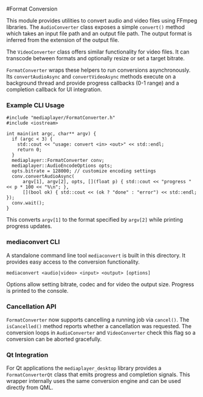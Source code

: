 #Format Conversion

This module provides utilities to convert audio and video files using FFmpeg
libraries. The `AudioConverter` class exposes a simple `convert()` method which
takes an input file path and an output file path. The output format is inferred
from the extension of the output file.

The `VideoConverter` class offers similar functionality for video files. It can
transcode between formats and optionally resize or set a target bitrate.

`FormatConverter` wraps these helpers to run conversions asynchronously. Its
`convertAudioAsync` and `convertVideoAsync` methods execute on a background
thread and provide progress callbacks (0-1 range) and a completion callback for
UI integration.

### Example CLI Usage

```
#include "mediaplayer/FormatConverter.h"
#include <iostream>

int main(int argc, char** argv) {
  if (argc < 3) {
    std::cout << "usage: convert <in> <out>" << std::endl;
    return 0;
  }
  mediaplayer::FormatConverter conv;
  mediaplayer::AudioEncodeOptions opts;
  opts.bitrate = 128000; // customize encoding settings
  conv.convertAudioAsync(
      argv[1], argv[2], opts, [](float p) { std::cout << "progress " << p * 100 << "%\n"; },
      [](bool ok) { std::cout << (ok ? "done" : "error") << std::endl; });
  conv.wait();
}
```

This converts `argv[1]` to the format specified by `argv[2]` while printing
progress updates.

### mediaconvert CLI

A standalone command line tool `mediaconvert` is built in this directory. It
provides easy access to the conversion functionality.

```
mediaconvert <audio|video> <input> <output> [options]
```

Options allow setting bitrate, codec and for video the output size. Progress is
printed to the console.

### Cancellation API

`FormatConverter` now supports cancelling a running job via `cancel()`. The
`isCancelled()` method reports whether a cancellation was requested. The
conversion loops in `AudioConverter` and `VideoConverter` check this flag so a
conversion can be aborted gracefully.

### Qt Integration

For Qt applications the `mediaplayer_desktop` library provides a `FormatConverterQt`
class that emits progress and completion signals. This wrapper internally uses
the same conversion engine and can be used directly from QML.
